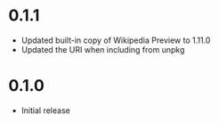 # 0.1.1

- Updated built-in copy of Wikipedia Preview to 1.11.0
- Updated the URI when including from unpkg

# 0.1.0

- Initial release
